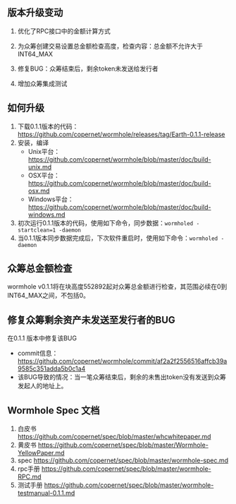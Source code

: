 ## 版本升级变动

1. 优化了RPC接口中的金额计算方式

2. 为众筹创建交易设置总金额检查高度，检查内容：总金额不允许大于INT64_MAX

3. 修复BUG：众筹结束后，剩余token未发送给发行者

4. 增加众筹集成测试

## 如何升级

1. 下载0.1.1版本的代码：https://github.com/copernet/wormhole/releases/tag/Earth-0.1.1-release
2. 安装，编译
   - Unix平台：https://github.com/copernet/wormhole/blob/master/doc/build-unix.md
   - OSX平台：https://github.com/copernet/wormhole/blob/master/doc/build-osx.md
   - Windows平台：https://github.com/copernet/wormhole/blob/master/doc/build-windows.md
3. 初次运行0.1.1版本的代码，使用如下命令，同步数据：`wormholed -startclean=1 -daemon`
4. 当0.1.1版本同步数据完成后，下次软件重启时，使用如下命令：`wormholed -daemon`

## 众筹总金额检查

wormhole v0.1.1将在块高度552892起对众筹总金额进行检查，其范围必续在0到INT64_MAX之间，不包括0。

## 修复众筹剩余资产未发送至发行者的BUG

在0.1.1 版本中修复该BUG

- commit信息：https://github.com/copernet/wormhole/commit/af2a2f2556516affcb39a9585c351adda5b0c1a4
- 该BUG导致的情况：当一笔众筹结束后，剩余的未售出token没有发送到众筹发起人的地址上。

## Wormhole Spec 文档

1. 白皮书     https://github.com/copernet/spec/blob/master/whcwhitepaper.md
2. 黄皮书     https://github.com/copernet/spec/blob/master/Wormhole-YellowPaper.md
3. spec       https://github.com/copernet/spec/blob/master/wormhole-spec.md
4. rpc手册    https://github.com/copernet/spec/blob/master/wormhole-RPC.md
5. 测试手册   https://github.com/copernet/spec/blob/master/wormhole-testmanual-0.1.1.md

